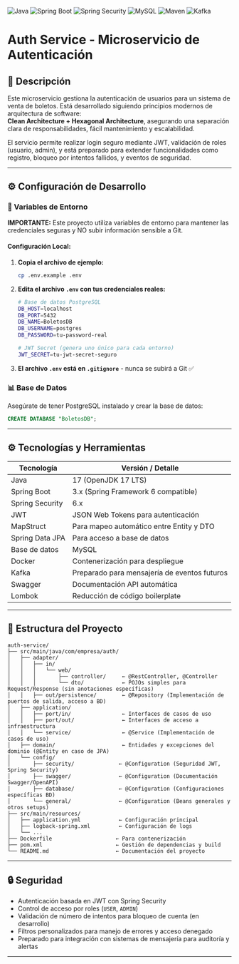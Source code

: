 ![Java](https://img.shields.io/badge/Java-17-blue?logo=java&logoColor=white)
![Spring Boot](https://img.shields.io/badge/Spring%20Boot-3.x-brightgreen?logo=springboot&logoColor=white)
![Spring Security](https://img.shields.io/badge/Spring%20Security-6.x-green?logo=springsecurity&logoColor=white)
![MySQL](https://img.shields.io/badge/MySQL-8.0-blue?logo=mysql&logoColor=white)
![Maven](https://img.shields.io/badge/Maven-3.9-red?logo=apachemaven&logoColor=white)
![Kafka](https://img.shields.io/badge/Kafka-3.4-yellow?logo=apachekafka&logoColor=black)

# Auth Service - Microservicio de Autenticación

## 📖 Descripción

Este microservicio gestiona la autenticación de usuarios para un sistema de venta de boletos. Está desarrollado siguiendo principios modernos de arquitectura de software:  
**Clean Architecture + Hexagonal Architecture**, asegurando una separación clara de responsabilidades, fácil mantenimiento y escalabilidad.

El servicio permite realizar login seguro mediante JWT, validación de roles (usuario, admin), y está preparado para extender funcionalidades como registro, bloqueo por intentos fallidos, y eventos de seguridad.

---

## ⚙️ Configuración de Desarrollo

### 🔐 Variables de Entorno

**IMPORTANTE:** Este proyecto utiliza variables de entorno para mantener las credenciales seguras y NO subir información sensible a Git.

#### Configuración Local:

1. **Copia el archivo de ejemplo:**

   ```bash
   cp .env.example .env
   ```

2. **Edita el archivo `.env` con tus credenciales reales:**

   ```bash
   # Base de datos PostgreSQL
   DB_HOST=localhost
   DB_PORT=5432
   DB_NAME=BoletosDB
   DB_USERNAME=postgres
   DB_PASSWORD=tu-password-real

   # JWT Secret (genera uno único para cada entorno)
   JWT_SECRET=tu-jwt-secret-seguro
   ```

3. **El archivo `.env` está en `.gitignore`** - nunca se subirá a Git ✅

### 📊 Base de Datos

Asegúrate de tener PostgreSQL instalado y crear la base de datos:

```sql
CREATE DATABASE "BoletosDB";
```

---

## ⚙️ Tecnologías y Herramientas

| Tecnología      | Versión / Detalle                            |
| --------------- | -------------------------------------------- |
| Java            | 17 (OpenJDK 17 LTS)                          |
| Spring Boot     | 3.x (Spring Framework 6 compatible)          |
| Spring Security | 6.x                                          |
| JWT             | JSON Web Tokens para autenticación           |
| MapStruct       | Para mapeo automático entre Entity y DTO     |
| Spring Data JPA | Para acceso a base de datos                  |
| Base de datos   | MySQL                                        |
| Docker          | Contenerización para despliegue              |
| Kafka           | Preparado para mensajería de eventos futuros |
| Swagger         | Documentación API automática                 |
| Lombok          | Reducción de código boilerplate              |

---

## 📂 Estructura del Proyecto

```plaintext
auth-service/
├── src/main/java/com/empresa/auth/
│   ├── adapter/
│   │   ├── in/
│   │   │   └── web/
│   │   │       ├── controller/     ← @RestController, @Controller
│   │   │       └── dto/            ← POJOs simples para Request/Response (sin anotaciones específicas)
│   │   ├── out/persistence/        ← @Repository (Implementación de puertos de salida, acceso a BD)
│   ├── application/
│   │   ├── port/in/                ← Interfaces de casos de uso
│   │   ├── port/out/               ← Interfaces de acceso a infraestructura
│   │   └── service/                ← @Service (Implementación de casos de uso)
│   ├── domain/                     ← Entidades y excepciones del dominio (@Entity en caso de JPA)
│   └── config/
│       ├── security/              ← @Configuration (Seguridad JWT, Spring Security)
│       ├── swagger/               ← @Configuration (Documentación Swagger/OpenAPI)
│       ├── database/              ← @Configuration (Configuraciones específicas BD)
│       └── general/               ← @Configuration (Beans generales y otros setups)
├── src/main/resources/
│   ├── application.yml            ← Configuración principal
│   ├── logback-spring.xml         ← Configuración de logs
│   └── ...
├── Dockerfile                    ← Para contenerización
├── pom.xml                       ← Gestión de dependencias y build
└── README.md                     ← Documentación del proyecto

```

---

## 🔒 Seguridad

- Autenticación basada en JWT con Spring Security
- Control de acceso por roles (`USER`, `ADMIN`)
- Validación de número de intentos para bloqueo de cuenta (en desarrollo)
- Filtros personalizados para manejo de errores y acceso denegado
- Preparado para integración con sistemas de mensajería para auditoría y alertas

---
